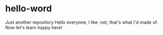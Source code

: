 # hello-word
Just another repository
Hello everyone, I like .net, that's what I'd made of.
Now let's learn happy here!
